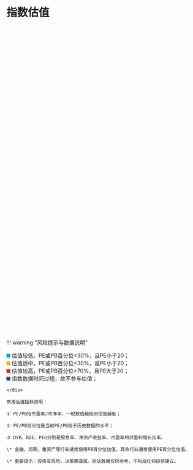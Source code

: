 # 指数估值

<div id="figure0" style="width:100%;height:800px;"></div>

<script src="https://cdn.jsdelivr.net/npm/echarts@5/dist/echarts.min.js"></script>
<script type="text/javascript" src="../../../assets/js/zsgz.js"> </script>

!!! warning "风险提示与数据说明"
    <div>
        <div><span style="width:10px;height:10px;display:inline-block;background:#0fae9d"></span> 估值较低，PE或PB百分位<30%，且PE小于20；</div>
        <div><span style="width:10px;height:10px;display:inline-block;background:#ffac12"></span> 估值适中，PE或PB百分位<30%，或PE小于20；</div>
        <div><span style="width:10px;height:10px;display:inline-block;background:#e82314"></span> 估值较高，PE或PB百分位>70%，且PE大于20；</div>
        <div><span style="width:10px;height:10px;display:inline-block;background:#414554"></span> 指数数据时间过短，故不参与估值；</div>

    </div>
    
    常用估值指标说明：
    
    ① PE/PB指市盈率/市净率，一般数值越低则估值越低；
    
    ② PE/PB百分位是当前PE/PB低于历史数据的水平；
    
    ③ DYR、ROE、PEG分别是股息率、净资产收益率、市盈率相对盈利增长比率。
        
    \* 金融、周期、重资产等行业通常使用PB百分位估值，其余行业通常使用PE百分位估值。
        
    \* 重要提示：投资有风险，决策需谨慎。网站数据仅供参考，不构成任何投资建议。